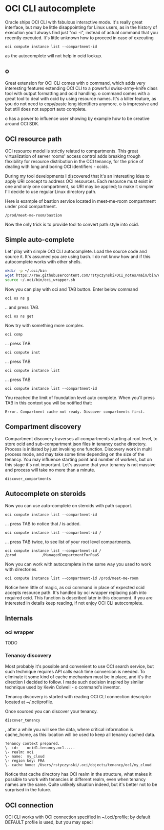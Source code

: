 # OCI CLI autocomplete

Oracle ships OCI CLI with fabulous interactive mode. It's really great interface, but may be little disappointing for Linux users, as in the history of execution you'l always find just "oci -i", instead of actual command that you recently executed. It's little unknown how to proceed in case of executing

```
oci compute instance list --compartment-id  
```

as the autocomplete will not help in ocid lookup.

## o
Great extension for OCI CLI comes with o command, which adds very interesting features extending OCI CLI to a powerful swiss-army-knife class tool with output formatting and ocid handling. o command comes with a great tool to deal with ocid by using resource names. It's a killer feature, as you do not need to copy/paste long identifiers anymore. o is impressive and but still does not support auto complete. 

o has a power to influence user showing by example how to be creative around OCI SDK. 

## OCI resource path
OCI resource model is strictly related to compartments. This great virtualization of server rooms' access control adds breaking trough flexibility for resource distribution in the OCI tenancy, for the price of dealing with long and boring OCI identifiers - ocids. 

During my tool developments I discovered that it's an interesting idea to apply URI concept to address OCI resources. Each resource must exist in one and only one compartment, so URI may be applied; to make it simpler I'll decide to use regular Linux directory path.

Here is example of bastion service located in meet-me-room compartment under prod compartment. 

```
/prod/meet-me-room/bastion
```

Now the only trick is to provide tool to convert path style into ocid.

## Simple auto-complete

Let' play with simple OCI CLI autocomplete. Load the source code and source it. It's assumed you are using bash. I do not know how and if this autocomplete works with other shells.

```bash
mkdir -p ~/.oci/bin
wget https://raw.githubusercontent.com/rstyczynski/OCI_notes/main/bin/oci_wrapper.sh -q -O - > ~/.oci/bin/oci_wrapper.sh
source ~/.oci/bin/oci_wrapper.sh
```

Now you can play with oci and TAB button. Enter below command 

```
oci os ns g
```

.. and press TAB.

```
oci os ns get
```

Now try with something more complex.

```
oci comp
```

... press TAB

```
oci compute inst
```

... press TAB

```
oci compute instance list
```

... press TAB

```
oci compute instance list --compartment-id
```

You reached the limit of foundation level auto complete. When you'll press TAB in this context you will be notified that:

```
Error. Compartment cache not ready. Discover compartments first.
```

## Compartment discovery
Compartment discovery traverses all compartments starting at root level, to store ocid and sub-compartment json files in tenancy cache directory. Process is initiated by just invoking one function. Discovery work in multi process mode, and may take some time depending on the size of the tenancy. You may influence starting point and number of workers, but on this stage it's not important. Let's assume that your tenancy is not massive and process will take no more than a minute.

```
discover_compartments
```

## Autocomplete on steroids
Now you can use auto-complete on steroids with path support.

```
oci compute instance list --compartment-id
```
... press TAB to notice that / is added.

```
oci compute instance list --compartment-id /
```
... press TAB twice, to see list of your root level compartments.

```
oci compute instance list --compartment-id /
/prod            /ManagedCompartmentForPaaS  
```

Now you can work with autocomplete in the same way you used to work with directories.

```
oci compute instance list --compartment-id /prod/meet-me-room
```

Notice here little of magic, as oci command in place of expected ocid accepts resource path. It's handled by oci wrapper replacing path into required ocid. This function is described later in this document. if you are interested in details keep reading, if not enjoy OCI CLI autocomplete.

## Internals

### oci wrapper
TODO

### Tenancy discovery
Most probably it's possible and convenient to use OCI search service, but such technique requires API calls each time conversion is needed. To eliminate it some kind of cache mechanism must be in place, and it's the direction I decided to follow. I made such decision inspired by similar technique used by Kevin Colwell - o command's inventor.

Tenancy discovery is started with reading OCI CLI connection descriptor located at ~/.oci/profile. 


Once sourced you can discover your tenancy.

```bash
discover_tenancy
```

, after a while you will see the data, where critical information is cache_home, as this location will be used to keep all tenancy cached data. 

```
Tenancy context prepared.
\- id:    ocid1.tenancy.oc1.....
\- realm: oc1
\- name:  my_cloud
\- region key: FRA
\- cache home: /Users/rstyczynski/.oci/objects/tenancy/oc1/my_cloud
```
Notice that cache directory has OCI realm in the structure, what makes it possible to work with tenancies in different realm, even when tenancy names are the same. Quite unlikely situation indeed, but it's better not to be surprised in the future.

## OCI connection
OCI CLI works with OCI connection specified in ~/.oci/profile; by default DEFAULT profile is used, but you may speci


